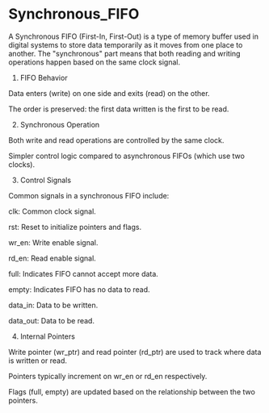 # Synchronous_FIFO
A Synchronous FIFO (First-In, First-Out) is a type of memory buffer used in digital systems to store data temporarily as it moves from one place to another. The "synchronous" part means that both reading and writing operations happen based on the same clock signal.

1. FIFO Behavior

Data enters (write) on one side and exits (read) on the other.

The order is preserved: the first data written is the first to be read.

2. Synchronous Operation

Both write and read operations are controlled by the same clock.

Simpler control logic compared to asynchronous FIFOs (which use two clocks).

3. Control Signals

Common signals in a synchronous FIFO include:

clk: Common clock signal.

rst: Reset to initialize pointers and flags.

wr_en: Write enable signal.

rd_en: Read enable signal.

full: Indicates FIFO cannot accept more data.

empty: Indicates FIFO has no data to read.

data_in: Data to be written.

data_out: Data to be read.

4. Internal Pointers

Write pointer (wr_ptr) and read pointer (rd_ptr) are used to track where data is written or read.

Pointers typically increment on wr_en or rd_en respectively.

Flags (full, empty) are updated based on the relationship between the two pointers.

